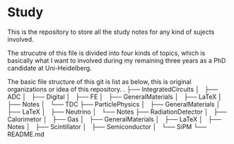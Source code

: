 # Study
This is the repository to store all the study notes for any kind of sujects involved. 


The strucutre of this file is divided into four kinds of topics, which is basically what I want to involved during my remaining three years as a PhD candidate at Uni-Heidelberg.

The basic file structure of this git is list as below, this is original organizations or idea of this repository.
.
├── IntegratedCircuits
│   ├── ADC
│   ├── Digital
│   ├── FE
│   ├── GeneralMaterials
│   ├── LaTeX
│   ├── Notes
│   └── TDC
├── ParticlePhysics
│   ├── GeneralMaterials
│   ├── LaTeX
│   ├── Neutrino
│   └── Notes
├── RadiationDetector
│   ├── Calorimetor
│   ├── Gas
│   ├── GeneralMaterials
│   ├── LaTeX
│   ├── Notes
│   ├── Scintillator
│   ├── Semiconductor
│   └── SiPM
└── README.md
